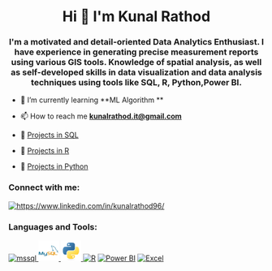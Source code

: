 <h1 align="center">Hi 👋 I'm Kunal Rathod</h1>
<h3 align="center">I'm a motivated and detail-oriented Data Analytics Enthusiast. I have experience in generating precise measurement
reports using various GIS tools. Knowledge of spatial analysis, as well as self-developed skills in data visualization and data analysis
techniques using tools like SQL, R, Python,Power BI.</h3>


- 🌱 I’m currently learning **ML Algorithm **

- 📫 How to reach me **kunalrathod.it@gmail.com**
- 📄 [Projects in SQL](https://github.com/kunalrathod96/Sql-Projects)
- 📄 [Projects in R](https://github.com/kunalrathod96/Projects-with-R-)
- 📄 [Projects in Python](https://github.com/kunalrathod96/projects-with-python)


<h3 align="left">Connect with me:</h3>
<p align="left">
<a href="https://www.linkedin.com/in/kunalrathod96/" target="blank"><img align="center" src="https://raw.githubusercontent.com/rahuldkjain/github-profile-readme-generator/master/src/images/icons/Social/linked-in-alt.svg" alt="https://www.linkedin.com/in/kunalrathod96/" height="30" width="40" /></a>
</p>

<h3 align="left">Languages and Tools:</h3>
<p align="left"></a> <a href="https://www.microsoft.com/en-us/sql-server" target="_blank"> <img src="https://www.svgrepo.com/show/303229/microsoft-sql-server-logo.svg" alt="mssql" width="40" height="40"/> </a> <a href="https://www.mysql.com/" target="_blank"> <img src="https://raw.githubusercontent.com/devicons/devicon/master/icons/mysql/mysql-original-wordmark.svg" alt="mysql" width="40" height="40"/> </a> <a href="https://www.python.org" target="_blank"> <img src="https://raw.githubusercontent.com/devicons/devicon/master/icons/python/python-original.svg" alt="python" width="40" height="40"/> </a> <a href="https://www.r-project.org/about.html" target="_blank"> <img src="https://www.r-project.org/logo/Rlogo.svg" alt="R" width="40" height="40"/></a> <a href="https://powerbi.microsoft.com/en-au/" target="_blank"> <img src="https://commons.wikimedia.org/wiki/File:New_Power_BI_Logo.svg" alt="Power BI" width="40" height="40"/></a> <a href="https://www.microsoft.com/en-in/microsoft-365/excel" target="_blank"> <img src="hhttps://commons.wikimedia.org/wiki/File:Microsoft_Office_Excel_(2019%E2%80%93present).svg" alt="Excel" width="40" height="40"/></p>
